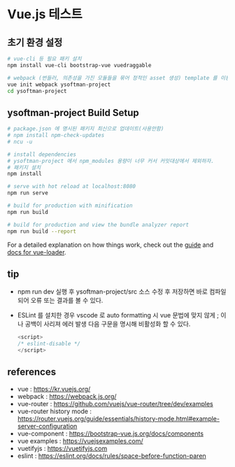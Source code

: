# Vue.js 테스트

## 초기 환경 설정

```bash
# vue-cli 등 필요 패키 설치
npm install vue-cli bootstrap-vue vuedraggable

# webpack (번들러, 의존성을 가진 모듈들을 묶어 정적인 asset 생성) template 를 이용해 프로젝트 생성
vue init webpack ysoftman-project
cd ysoftman-project
```

## ysoftman-project Build Setup

``` bash
# package.json 에 명시된 패키지 최신으로 업데이트(사용안함)
# npm install npm-check-updates
# ncu -u

# install dependencies
# ysoftman-project 에서 npm_modules 용량이 너무 커서 커밋대상에서 제외하자.
# 패키지 설치
npm install

# serve with hot reload at localhost:8080
npm run serve

# build for production with minification
npm run build

# build for production and view the bundle analyzer report
npm run build --report
```

For a detailed explanation on how things work, check out the [guide](http://vuejs-templates.github.io/webpack/) and [docs for vue-loader](http://vuejs.github.io/vue-loader).

## tip

- npm run dev 실행 후 ysoftman-project/src 소스 수정 후 저장하면 바로 컴파일되어 오류 또는 결과를 볼 수 있다.

- ESLint 를 설치한 경우 vscode 로 auto formatting 시 vue 문법에 맞지 않게 ; 이나 공백이 사리져 에러 발생 다음 구문을 명시해 비활성화 할 수 있다.

  ```javascript
  <script>
  /* eslint-disable */
  </script>
  ```

## references

- vue : https://kr.vuejs.org/
- webpack : https://webpack.js.org/
- vue-router : https://github.com/vuejs/vue-router/tree/dev/examples
- vue-router history mode : https://router.vuejs.org/guide/essentials/history-mode.html#example-server-configuration
- vue-component : https://bootstrap-vue.js.org/docs/components
- vue examples : https://vuejsexamples.com/
- vuetifyjs : https://vuetifyjs.com
- eslint : https://eslint.org/docs/rules/space-before-function-paren
